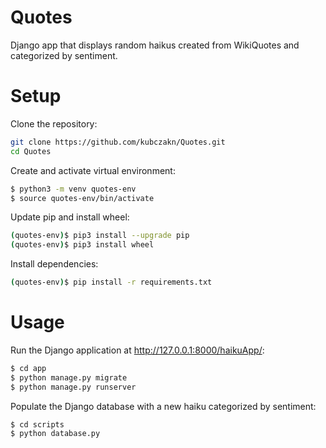 # Quotes
Django app that displays random haikus created from WikiQuotes and categorized by sentiment.
# Setup
Clone the repository:
```bash
git clone https://github.com/kubczakn/Quotes.git
cd Quotes
```
Create and activate virtual environment:
```bash
$ python3 -m venv quotes-env
$ source quotes-env/bin/activate
```
Update pip and install wheel:
```bash
(quotes-env)$ pip3 install --upgrade pip
(quotes-env)$ pip3 install wheel
```
Install dependencies:
```bash
(quotes-env)$ pip install -r requirements.txt
```
# Usage
Run the Django application at http://127.0.0.1:8000/haikuApp/:
```bash
$ cd app
$ python manage.py migrate
$ python manage.py runserver
```
Populate the Django database with a new haiku categorized by sentiment:
```bash
$ cd scripts
$ python database.py
```

